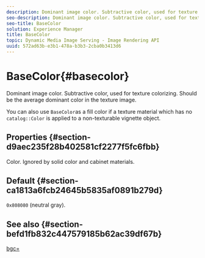 ```yaml
---
description: Dominant image color. Subtractive color, used for texture colorizing. Should be the average dominant color in the texture image.
seo-description: Dominant image color. Subtractive color, used for texture colorizing. Should be the average dominant color in the texture image.
seo-title: BaseColor
solution: Experience Manager
title: BaseColor
topic: Dynamic Media Image Serving - Image Rendering API
uuid: 572ad63b-e3b1-478a-b3b3-2cba0b3413d6
---
```


# BaseColor{#basecolor}

Dominant image color. Subtractive color, used for texture colorizing. Should be the average dominant color in the texture image.

 You can also use `BaseColor`as a fill color if a texture material which has no `catalog::Color` is applied to a non-texturable vignette object.

## Properties {#section-d9aec235f28b402581cf2277f5fc6fbb}

Color. Ignored by solid color and cabinet materials.

## Default {#section-ca1813a6fcb24645b5835af0891b279d}

`0x808080` (neutral gray).

## See also {#section-befd1fb832c447579185b62ac39df67b}

[bgc=](../../../../../ir-api/http-protocol/image-rendering-api-ref/c-ir-http-protocol-ref/c-ir-http-protocol-command-reference/r-ir-bgc.md#reference-3f5c78cea01c4a85aa582076d23aebb0) 
